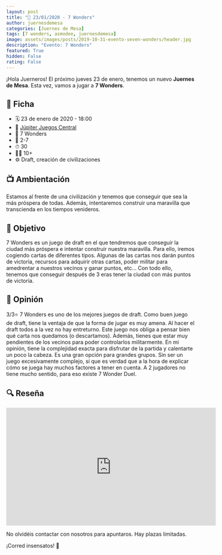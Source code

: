 ```yaml
---
layout: post
title: "📆 23/01/2020 - 7 Wonders"
author: juernesdemesa
categories: [Juernes de Mesa]
tags: [7 wonders, asmodee, juernesdemesa]
image: assets/images/posts/2019-10-31-evento-seven-wonders/header.jpg
description: "Evento: 7 Wonders"
featured: True
hidden: False
rating: False
---
```


¡Hola Juerneros! El próximo jueves 23 de enero, tenemos un nuevo **Juernes de Mesa**. Esta vez, vamos a jugar a **7 Wonders**.

## 📝 Ficha

- 🗓️ 23 de enero de 2020 - 18:00
- 📍 [Júpiter Juegos Central](https://www.jupiterjuegos.com/tiendas/)
- 🎲 7 Wonders
- 👥 2-7
- ⏱ 30
- 👶🏼 10+
- ⚙️ Draft, creación de civilizaciones

## 📺 Ambientación

Estamos al frente de una civilización y tenemos que conseguir que sea la más próspera de todas. Además, intentaremos construir una maravilla que transcienda en los tiempos venideros.

## 🎯 Objetivo

7 Wonders es un juego de draft en el que tendremos que conseguir la ciudad más próspera e intentar construir nuestra maravilla. Para ello, iremos cogiendo cartas de diferentes tipos. Algunas de las cartas nos darán puntos de victoria, recursos para adquirir otras cartas, poder militar para amedrentar a nuestros vecinos y ganar puntos, etc… Con todo ello, tenemos que conseguir después de 3 eras tener la ciudad con más puntos de victoria.

## 💬 Opinión

3/3⭐ 7 Wonders es uno de los mejores juegos de draft. Como buen juego de draft, tiene la ventaja de que la forma de jugar es muy amena. Al hacer el draft todos a la vez no hay entreturno. Este juego nos obliga a pensar bien qué carta nos quedamos (o descartamos). Además, tienes que estar muy pendientes de los vecinos para poder controlarlos militarmente. En mi opinión, tiene la complejidad exacta para disfrutar de la partida y calentarte un poco la cabeza. Es una gran opción para grandes grupos. Sin ser un juego excesivamente complejo, sí que es verdad que a la hora de explicar cómo se juega hay muchos factores a tener en cuenta. A 2 jugadores no tiene mucho sentido, para eso existe 7 Wonder Duel.

## 🔍 Reseña

<iframe width="560" height="315" src="https://www.youtube.com/embed/r2ho73DRABQ" frameborder="0" allow="accelerometer; autoplay; encrypted-media; gyroscope; picture-in-picture" allowfullscreen></iframe>

No olvidéis contactar con nosotros para apuntaros. Hay plazas limitadas.

¡Corred insensatos! 🧙
